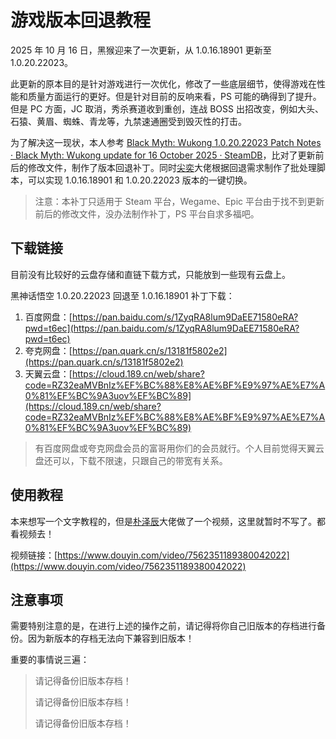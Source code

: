 # 游戏版本回退教程

2025 年 10 月 16 日，黑猴迎来了一次更新，从 1.0.16.18901 更新至 1.0.20.22023。

此更新的原本目的是针对游戏进行一次优化，修改了一些底层细节，使得游戏在性能和质量方面运行的更好。但是针对目前的反响来看，PS 可能的确得到了提升。但是 PC 方面，JC 取消，秀杀赛道收到重创，连战 BOSS 出招改变，例如大头、石猿、黄眉、蜘蛛、青龙等，九禁速通圈受到毁灭性的打击。

为了解决这一现状，本人参考 [Black Myth: Wukong 1.0.20.22023 Patch Notes · Black Myth: Wukong update for 16 October 2025 · SteamDB](https://steamdb.info/patchnotes/20315824/)，比对了更新前后的修改文件，制作了版本回退补丁。同时[尖奕](https://space.bilibili.com/346448060)大佬根据回退需求制作了批处理脚本，可以实现 1.0.16.18901 和 1.0.20.22023 版本的一键切换。

> 注意：本补丁只适用于 Steam 平台，Wegame、Epic 平台由于找不到更新前后的修改文件，没办法制作补丁，PS 平台自求多福吧。
>

## 下载链接

目前没有比较好的云盘存储和直链下载方式，只能放到一些现有云盘上。

黑神话悟空 1.0.20.22023 回退至 1.0.16.18901 补丁下载：
1. 百度网盘：[https://pan.baidu.com/s/1ZyqRA8lum9DaEE71580eRA?pwd=t6ec](https://pan.baidu.com/s/1ZyqRA8lum9DaEE71580eRA?pwd=t6ec)
2. 夸克网盘：[https://pan.quark.cn/s/13181f5802e2](https://pan.quark.cn/s/13181f5802e2)
3. 天翼云盘：[https://cloud.189.cn/web/share?code=RZ32eaMVBnIz%EF%BC%88%E8%AE%BF%E9%97%AE%E7%A0%81%EF%BC%9A3uov%EF%BC%89](https://cloud.189.cn/web/share?code=RZ32eaMVBnIz%EF%BC%88%E8%AE%BF%E9%97%AE%E7%A0%81%EF%BC%9A3uov%EF%BC%89)

> 有百度网盘或夸克网盘会员的富哥用你们的会员就行。个人目前觉得天翼云盘还可以，下载不限速，只跟自己的带宽有关系。
>

## 使用教程

本来想写一个文字教程的，但是[朴泽辰](https://www.douyin.com/user/MS4wLjABAAAAVeeyNXGg1T8CRoj-yX8onV9lAThW3KQl7qnMEd-nWakKXcaxpz_G6SDsS0-FuF2G)大佬做了一个视频，这里就暂时不写了。都看视频去！

视频链接：[https://www.douyin.com/video/7562351189380042022](https://www.douyin.com/video/7562351189380042022)

## 注意事项

需要特别注意的是，在进行上述的操作之前，请记得将你自己旧版本的存档进行备份。因为新版本的存档无法向下兼容到旧版本！

重要的事情说三遍：

> 请记得备份旧版本存档！
>
> 请记得备份旧版本存档！
>
> 请记得备份旧版本存档！
>

